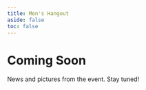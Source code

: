 ```yaml
---
title: Men's Hangout
aside: false
toc: false
---
```







<div class="min-h-screen bg-gray-900 flex flex-col items-center justify-center">
    <h1 class="text-5xl text-white font-bold mb-8 animate-pulse">
        Coming Soon
    </h1>
    <p class="text-white text-lg mb-8">
        News and pictures from the event. Stay tuned!
    </p>
</div>